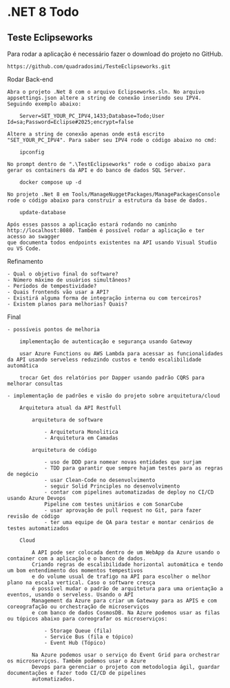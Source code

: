 # .NET 8 Todo

## Teste Eclipseworks

Para rodar a aplicação é necessário fazer o download do projeto no GitHub.

	https://github.com/quadradosimi/TesteEclipseworks.git

Rodar Back-end
	
	Abra o projeto .Net 8 com o arquivo Eclipseworks.sln. No arquivo appsettings.json altere a string de conexão inserindo seu IPV4.
	Seguindo exemplo abaixo:
	
		Server=SET_YOUR_PC_IPV4,1433;Database=Todo;User Id=sa;Password=Eclipse#2025;encrypt=false
		
	Altere a string de conexão apenas onde está escrito "SET_YOUR_PC_IPV4". Para saber seu IPV4 rode o código abaixo no cmd:
	
		ipconfig
	
	No prompt dentro de ".\TestEclipseworks" rode o codigo abaixo para gerar os containers da API e do banco de dados SQL Server.
	
		docker compose up -d
	
	No projeto .Net 8 em Tools/ManageNuggetPackages/ManagePackagesConsole rode o código abaixo para construir a estrutura da base de dados.

		update-database
		
	Após esses passos a aplicação estará rodando no caminho http://localhost:8080. Também é possível rodar a aplicação e ter acesso ao swagger 
	que documenta todos endpoints existentes na API usando Visual Studio ou VS Code.
		
Refinamento
	
	- Qual o objetivo final do software?
	- Número máximo de usuários simultâneos?
	- Períodos de tempestividade?
	- Quais frontends vão usar a API?
	- Existirá alguma forma de integração interna ou com terceiros?
	- Existem planos para melhorias? Quais?

Final
	
	- possíveis pontos de melhoria
	
		implementação de autenticação e segurança usando Gateway
		
		usar Azure Functions ou AWS Lambda para acessar as funcionalidades da API usando serveless reduzindo custos e tendo escalibilidade automática
		
		trocar Get dos relatórios por Dapper usando padrão CQRS para melhorar consultas
		
	- implementação de padrões e visão do projeto sobre arquitetura/cloud
		
		Arquitetura atual da API Restfull

			arquitetura de software
						
				- Arquitetura Monolitica
				- Arquitetura em Camadas
							
			arquitetura de código
						
				- uso de DDD para nomear novas entidades que surjam
				- TDD para garantir que sempre hajam testes para as regras de negócio
				- usar Clean-Code no desenvolvimento
				- seguir Solid Principles no desenvolvimento
				- contar com pipelines automatizadas de deploy no CI/CD usando Azure Devops 
				Pipeline com testes unitários e com SonarCube
				- usar aprovação de pull request no Git, para fazer revisão de código
				- ter uma equipe de QA para testar e montar cenários de testes automatizados
				
		Cloud
		
			A API pode ser colocada dentro de um WebApp da Azure usando o container com a aplicação e o banco de dados.
			Criando regras de escalibilidade horizontal automática e tendo um bom entendimento dos momentos tempestivos
			e do volume usual de trafigo na API para escolher o melhor plano na escala vertical. Caso o software cresça
			é possível mudar o padrão de arquitetura para uma orientação a eventos, usando o serveless. Usando o API 
			Management da Azure para criar um Gateway para as APIS e com coreografação ou orchestração de microserviços 
			e com banco de dados CosmosDB. Na Azure podemos usar as filas ou tópicos abaixo para coreografar os microserviços:
			
				- Storage Queue (fila)
				- Service Bus (fila e tópico)
				- Event Hub (Tópico)
				
			Na Azure podemos usar o serviço do Event Grid para orchestrar os microserviços. Também podemos usar o Azure 
			Devops para gerenciar o projeto com metodologia ágil, guardar documentações e fazer todo CI/CD de pipelines 
			automatizados.
		
		

